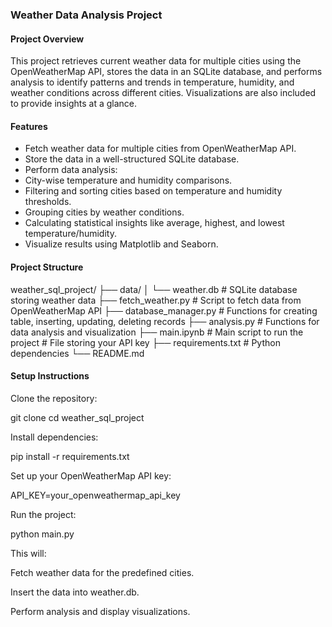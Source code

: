 ### Weather Data Analysis Project
#### Project Overview

This project retrieves current weather data for multiple cities using the OpenWeatherMap API, stores the data in an SQLite database, and performs analysis to identify patterns and trends in temperature, humidity, and weather conditions across different cities. Visualizations are also included to provide insights at a glance.

#### Features

- Fetch weather data for multiple cities from OpenWeatherMap API.
- Store the data in a well-structured SQLite database.
- Perform data analysis:
- City-wise temperature and humidity comparisons.
- Filtering and sorting cities based on temperature and humidity thresholds.
- Grouping cities by weather conditions.
- Calculating statistical insights like average, highest, and lowest temperature/humidity.
- Visualize results using Matplotlib and Seaborn.

#### Project Structure

weather_sql_project/
├── data/
│   └── weather.db             # SQLite database storing weather data
├── fetch_weather.py           # Script to fetch data from OpenWeatherMap API
├── database_manager.py        # Functions for creating table, inserting, updating, deleting records
├── analysis.py                # Functions for data analysis and visualization
├── main.ipynb                 # Main script to run the project                   # File storing your API key
├── requirements.txt           # Python dependencies
└── README.md

#### Setup Instructions

Clone the repository:

git clone <your-repo-url>
cd weather_sql_project


Install dependencies:

pip install -r requirements.txt

Set up your OpenWeatherMap API key:

API_KEY=your_openweathermap_api_key


Run the project:

python main.py

This will:

Fetch weather data for the predefined cities.

Insert the data into weather.db.

Perform analysis and display visualizations.
